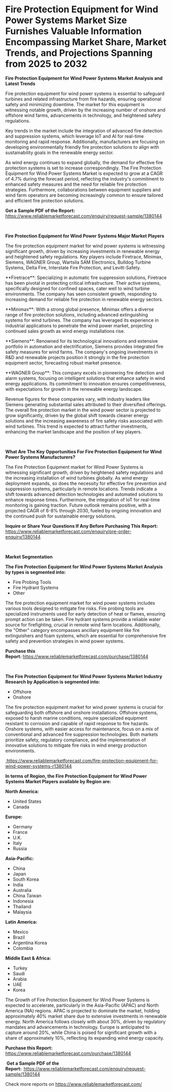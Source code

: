 <p><h1>Fire Protection Equipment for Wind Power Systems Market Size Furnishes Valuable Information Encompassing Market Share, Market Trends, and Projections Spanning from 2025 to 2032</h1></p><p><strong>Fire Protection Equipment for Wind Power Systems Market Analysis and Latest Trends</strong></p>
<p><p>Fire protection equipment for wind power systems is essential to safeguard turbines and related infrastructure from fire hazards, ensuring operational safety and minimizing downtime. The market for this equipment is witnessing notable growth, driven by the increasing number of onshore and offshore wind farms, advancements in technology, and heightened safety regulations.</p><p>Key trends in the market include the integration of advanced fire detection and suppression systems, which leverage IoT and AI for real-time monitoring and rapid response. Additionally, manufacturers are focusing on developing environmentally friendly fire protection solutions to align with sustainability goals in the renewable energy sector. </p><p>As wind energy continues to expand globally, the demand for effective fire protection systems is set to increase correspondingly. The Fire Protection Equipment for Wind Power Systems Market is expected to grow at a CAGR of 4.7% during the forecast period, reflecting the industry's commitment to enhanced safety measures and the need for reliable fire protection strategies. Furthermore, collaborations between equipment suppliers and wind farm operators are becoming increasingly common to ensure tailored and efficient fire protection solutions.</p></p>
<p><strong>Get a Sample PDF of the Report:&nbsp;</strong> <a href="https://www.reliablemarketforecast.com/enquiry/request-sample/1380144?utm_campaign=2326&utm_medium=2&utm_source=Github&utm_content=ia&utm_term=24022025&utm_id=fire-protection-equipment-for-wind-power-systems">https://www.reliablemarketforecast.com/enquiry/request-sample/1380144</a></p>
<p>&nbsp;</p>
<p><strong>Fire Protection Equipment for Wind Power Systems Major Market Players</strong></p>
<p><p>The fire protection equipment market for wind power systems is witnessing significant growth, driven by increasing investments in renewable energy and heightened safety regulations. Key players include Firetrace, Minimax, Siemens, WAGNER Group, Wartsila SAM Electronics, Bulldog Turbine Systems, Delta Fire, Interstate Fire Protection, and Levitt-Safety.</p><p>**Firetrace**: Specializing in automatic fire suppression solutions, Firetrace has been pivotal in protecting critical infrastructure. Their active systems, specifically designed for confined spaces, cater well to wind turbine environments. The company has seen consistent growth, responding to increasing demand for reliable fire protection in renewable energy sectors.</p><p>**Minimax**: With a strong global presence, Minimax offers a diverse range of fire protection solutions, including advanced extinguishing systems for wind turbines. The company has leveraged its experience in industrial applications to penetrate the wind power market, projecting continued sales growth as wind energy installations rise.</p><p>**Siemens**: Renowned for its technological innovations and extensive portfolio in automation and electrification, Siemens provides integrated fire safety measures for wind farms. The company's ongoing investments in R&D and renewable projects position it strongly in the fire protection equipment sector, forecasting robust market presence.</p><p>**WAGNER Group**: This company excels in pioneering fire detection and alarm systems, focusing on intelligent solutions that enhance safety in wind energy applications. Its commitment to innovation ensures competitiveness, with expectations for growth in the renewable energy landscape.</p><p>Revenue figures for these companies vary, with industry leaders like Siemens generating substantial sales attributed to their diversified offerings. The overall fire protection market in the wind power sector is projected to grow significantly, driven by the global shift towards cleaner energy solutions and the increasing awareness of fire safety risks associated with wind turbines. This trend is expected to attract further investments, enhancing the market landscape and the position of key players.</p></p>
<p>&nbsp;</p>
<p><strong>What Are The Key Opportunities For Fire Protection Equipment for Wind Power Systems Manufacturers?</strong></p>
<p><p>The Fire Protection Equipment market for Wind Power Systems is witnessing significant growth, driven by heightened safety regulations and the increasing installation of wind turbines globally. As wind energy deployment expands, so does the necessity for effective fire prevention and suppression systems, particularly in remote locations. Trends indicate a shift towards advanced detection technologies and automated solutions to enhance response times. Furthermore, the integration of IoT for real-time monitoring is gaining traction. Future outlook remains positive, with a projected CAGR of 6-8% through 2030, fueled by ongoing innovation and the continued push for sustainable energy solutions.</p></p>
<p><strong>Inquire or Share Your Questions If Any Before Purchasing This Report:</strong> <a href="https://www.reliablemarketforecast.com/enquiry/pre-order-enquiry/1380144?utm_campaign=2326&utm_medium=2&utm_source=Github&utm_content=ia&utm_term=24022025&utm_id=fire-protection-equipment-for-wind-power-systems">https://www.reliablemarketforecast.com/enquiry/pre-order-enquiry/1380144</a></p>
<p>&nbsp;</p>
<p><strong>Market Segmentation</strong></p>
<p><strong>The Fire Protection Equipment for Wind Power Systems Market Analysis by types is segmented into:</strong></p>
<p><ul><li>Fire Probing Tools</li><li>Fire Hydrant Systems</li><li>Other</li></ul></p>
<p><p>The fire protection equipment market for wind power systems includes various tools designed to mitigate fire risks. Fire probing tools are specialized instruments used for early detection of heat or flames, ensuring prompt action can be taken. Fire hydrant systems provide a reliable water source for firefighting, crucial in remote wind farm locations. Additionally, the "Other" category encompasses ancillary equipment like fire extinguishers and foam systems, which are essential for comprehensive fire safety and prevention strategies in wind power systems.</p></p>
<p><strong>Purchase this Report:&nbsp;</strong><a href="https://www.reliablemarketforecast.com/purchase/1380144?utm_campaign=2326&utm_medium=2&utm_source=Github&utm_content=ia&utm_term=24022025&utm_id=fire-protection-equipment-for-wind-power-systems">https://www.reliablemarketforecast.com/purchase/1380144</a></p>
<p>&nbsp;</p>
<p><strong>The Fire Protection Equipment for Wind Power Systems Market Industry Research by Application is segmented into:</strong></p>
<p><ul><li>Offshore</li><li>Onshore</li></ul></p>
<p><p>The fire protection equipment market for wind power systems is crucial for safeguarding both offshore and onshore installations. Offshore systems, exposed to harsh marine conditions, require specialized equipment resistant to corrosion and capable of rapid response to fire hazards. Onshore systems, with easier access for maintenance, focus on a mix of conventional and advanced fire suppression technologies. Both markets prioritize safety, regulatory compliance, and the implementation of innovative solutions to mitigate fire risks in wind energy production environments.</p></p>
<p><a href="https://www.reliablemarketforecast.com/fire-protection-equipment-for-wind-power-systems-r1380144?utm_campaign=2326&utm_medium=2&utm_source=Github&utm_content=ia&utm_term=24022025&utm_id=fire-protection-equipment-for-wind-power-systems">&nbsp;https://www.reliablemarketforecast.com/fire-protection-equipment-for-wind-power-systems-r1380144</a></p>
<p><strong>In terms of Region, the Fire Protection Equipment for Wind Power Systems Market Players available by Region are:</strong></p>
<p>
    <p> <strong> North America: </strong>
        <ul>
            <li>United States</li>
            <li>Canada</li>
        </ul>
        </p> 
    <p> <strong> Europe: </strong>
        <ul>
            <li>Germany</li>
            <li>France</li>
            <li>U.K.</li>
            <li>Italy</li>
            <li>Russia</li>
        </ul>
        </p> 
    <p> <strong> Asia-Pacific: </strong>
        <ul>
            <li>China</li>
            <li>Japan</li>
            <li>South Korea</li>
            <li>India</li>
            <li>Australia</li>
            <li>China Taiwan</li>
            <li>Indonesia</li>
            <li>Thailand</li>
            <li>Malaysia</li>
        </ul>
        </p> 
    <p> <strong> Latin America: </strong>
        <ul>
            <li>Mexico</li>
            <li>Brazil</li>
            <li>Argentina Korea</li>
            <li>Colombia</li>
        </ul>
        </p> 
    <p> <strong> Middle East & Africa: </strong>
        <ul>
            <li>Turkey</li>
            <li>Saudi</li>
            <li>Arabia</li>
            <li>UAE</li>
            <li>Korea</li>
        </ul>
    </p>
    </p>
<p><p>The Growth of Fire Protection Equipment for Wind Power Systems is expected to accelerate, particularly in the Asia-Pacific (APAC) and North America (NA) regions. APAC is projected to dominate the market, holding approximately 40% market share due to extensive investments in renewable energy. North America follows closely with about 30%, driven by regulatory mandates and advancements in technology. Europe is anticipated to capture around 20%, while China is poised for significant growth with a share of approximately 10%, reflecting its expanding wind energy capacity.</p></p>
<p><strong>Purchase this Report: </strong><a href="https://www.reliablemarketforecast.com/purchase/1380144?utm_campaign=2326&utm_medium=2&utm_source=Github&utm_content=ia&utm_term=24022025&utm_id=fire-protection-equipment-for-wind-power-systems">https://www.reliablemarketforecast.com/purchase/1380144</a></p>
<p>&nbsp;<strong>Get a Sample PDF of the Report:&nbsp;&nbsp;</strong><a href="https://www.reliablemarketforecast.com/enquiry/request-sample/1380144?utm_campaign=2326&utm_medium=2&utm_source=Github&utm_content=ia&utm_term=24022025&utm_id=fire-protection-equipment-for-wind-power-systems">https://www.reliablemarketforecast.com/enquiry/request-sample/1380144</a></p>
<p><strong></strong></p>
<p>Check more reports on <a href="https://www.reliablemarketforecast.com/?utm_campaign=2326&utm_medium=2&utm_source=Github&utm_content=ia&utm_term=24022025&utm_id=fire-protection-equipment-for-wind-power-systems">https://www.reliablemarketforecast.com/</a></p>